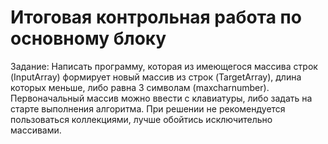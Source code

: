 # Итоговая контрольная работа по основному блоку #

Задание: Написать программу, которая из имеющегося массива строк (InputArray) формирует новый массив из строк (TargetArray), длина которых меньше, либо равна 3 символам (maxcharnumber). Первоначальный массив можно ввести с клавиатуры, либо задать на старте выполнения алгоритма. При решении не рекомендуется пользоваться коллекциями, лучше обойтись исключительно массивами.


